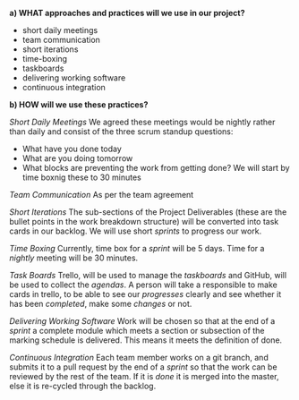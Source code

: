 **a) WHAT approaches and practices will we use in our project?**
- short daily meetings
- team communication
- short iterations 
- time-boxing
- taskboards
- delivering working software
- continuous integration

**b) HOW will we use these practices?**

_Short Daily Meetings_
We agreed these meetings would be nightly rather than daily and consist of the three scrum standup questions:
- What have you done today
- What are you doing tomorrow
- What blocks are preventing the work from getting done?
We will start by time boxnig these to 30 minutes

_Team Communication_
As per the team agreement

_Short Iterations_
The sub-sections of the Project Deliverables (these are the bullet points in the work breakdown structure) will be converted into task cards in our backlog. We will use short _sprints_ to progress our work.

_Time Boxing_
Currently, time box for a _sprint_ will be 5 days.
Time for a _nightly_ meeting will be 30 minutes.

_Task Boards_
Trello, will be used to manage the _taskboards_ and GitHub, will be used to collect the _agendas_. 
A person will take a responsible to make cards in trello, to be able to see our _progresses_ clearly and see whether it has been _completed_, make some _changes_ or not.

_Delivering Working Software_
Work will be chosen so that at the end of a _sprint_ a complete module which meets a section or subsection of the marking schedule is delivered. This means it meets the definition of done.

_Continuous Integration_
Each team member works on a git branch, and submits it to a pull request by the end of a _sprint_ so that the work can be reviewed by the rest of the team. If it is _done_ it is merged into the master, else it is re-cycled through the backlog.
